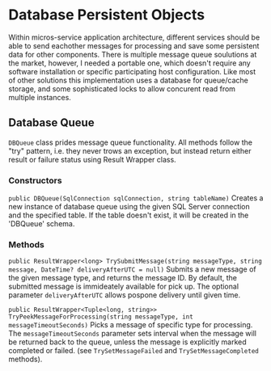 # Database Persistent Objects #

Within micros-service application architecture, different services should be able to send eachother messages for processing and save some persistent data for other components. There is multiple message queue soulutions at the market, however, I needed a portable one, which doesn't require any software installation or specific participating host configuration.
Like most of other solutions this implementation uses a database for queue/cache storage, and some sophisticated locks to allow concurent read from multiple instances.

## Database Queue ##
`DBQueue` class prides message queue functionality. All methods follow the "try" pattern, i.e. they never trows an exception, but instead return either result or failure status using Result Wrapper class.

### Constructors ###
`public DBQueue(SqlConnection sqlConnection, string tableName)`
Creates a new instance of database queue using the given SQL Server connection and the specified table. If the table doesn't exist, it will be created in the 'DBQueue' schema.

### Methods ###
`public ResultWrapper<long> TrySubmitMessage(string messageType, string message, DateTime? deliveryAfterUTC = null)`
Submits a new message of the given message type, and returns the message ID. By default, the submitted message is immideately available for pick up. The optional parameter `deliveryAfterUTC` allows pospone delivery until given time.

`public ResultWrapper<Tuple<long, string>> TryPeekMessageForProcessing(string messageType, int messageTimeoutSeconds)`
Picks a message of specific type for processing. The `messageTimeoutSeconds` parameter sets interval when the message will be returned back to the queue, unless the message is explicitly marked completed or failed. (see `TrySetMessageFailed` and `TrySetMessageCompleted` methods).
